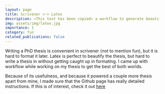 ```yaml
---
layout: page
title: Scrivener <-> Latex
description: «This text has been copied» a workflow to generate beautiful thesis pdfs from scrivener markdown.
img: assets/img/latex.jpg
importance: 1
category: fun
related_publications: false
---
```


Writing a PhD thesis is convenient in scrivener (not to mention fun), but it is hard to format it later. Latex is perfect to beautify the thesis, but hard to write a thesis in without getting caught up in formating. I came up with workflow while working on my thesis to get the best of both worlds.

Because of its usefulness, and because it powered a couple more thesis apart from mine, I made sure that the Github page has really detailed instructions. If this is of interest, check it out [here](https://github.com/AbstractGeek/scrivener-latex)

